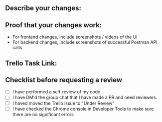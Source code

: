 ## Describe your changes:

## Proof that your changes work:
- For frontend changes, include screenshots / videos of the UI
- For backend changes, include screenshots of successful Postman API calls

## Trello Task Link:

## Checklist before requesting a review
- [ ] I have performed a self-review of my code
- [ ] I have DM'd the group chat that I have made a PR and need reviewers.
- [ ] I haved moved the Trello issue to "Under Review"
- [ ] I have checked the Chrome console in Developer Tools to make sure there are no significant errors
